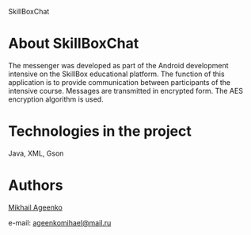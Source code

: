 SkillBoxChat

# About SkillBoxChat
The messenger was developed as part of the Android development intensive on the SkillBox educational platform.
The function of this application is to provide communication between participants of the intensive course. Messages are transmitted in encrypted form.
The AES encryption algorithm is used.

# Technologies in the project
Java, XML, Gson

# Authors
[Mikhail Ageenko](https://github.com/millerM907)

e-mail: ageenkomihael@mail.ru
